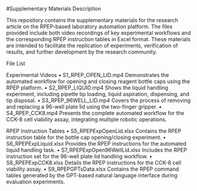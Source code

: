 #Supplementary Materials Description

This repository contains the supplementary materials for the research article on the RPEP-based laboratory automation platform. The files provided include both video recordings of key experimental workflows and the corresponding RPEP instruction tables in Excel format. These materials are intended to facilitate the replication of experiments, verification of results, and further development by the research community.

File List

Experimental Videos
	•	S1_RPEP_OPEN_LID.mp4
Demonstrates the automated workflow for opening and closing reagent bottle caps using the RPEP platform.
	•	S2_RPEP_LIQUID.mp4
Shows the liquid handling experiment, including pipette tip loading, liquid aspiration, dispensing, and tip disposal.
	•	S3_RPEP_96WELL_LID.mp4
Covers the process of removing and replacing a 96-well plate lid using the two-finger gripper.
	•	S4_RPEP_CCK8.mp4
Presents the complete automated workflow for the CCK-8 cell viability assay, integrating multiple robotic operations.

RPEP Instruction Tables
	•	S5_RPEPExpOpenLid.xlsx
Contains the RPEP instruction table for the bottle cap opening/closing experiment.
	•	S6_RPEPExpLiquid.xlsx
Provides the RPEP instructions for the automated liquid handling task.
	•	S7_RPEPExpOpen96WellLid.xlsx
Includes the RPEP instruction set for the 96-well plate lid handling workflow.
	•	S8_RPEPExpCCK8.xlsx
Details the RPEP instructions for the CCK-8 cell viability assay.
	•	S9_RPEPGPTsData.xlsx
Contains the RPEP command tables generated by the GPT-based natural language interface during evaluation experiments.